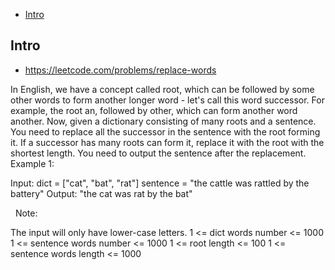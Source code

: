 - [Intro](#intro)

## Intro

- https://leetcode.com/problems/replace-words

In English, we have a concept called root, which can be followed by some other words to form another longer word - let's call this word successor. For example, the root an, followed by other, which can form another word another.
Now, given a dictionary consisting of many roots and a sentence. You need to replace all the successor in the sentence with the root forming it. If a successor has many roots can form it, replace it with the root with the shortest length.
You need to output the sentence after the replacement.
Example 1:

Input: dict = ["cat", "bat", "rat"]
sentence = "the cattle was rattled by the battery"
Output: "the cat was rat by the bat"

 
Note:

The input will only have lower-case letters.
1 <= dict words number <= 1000
1 <= sentence words number <= 1000
1 <= root length <= 100
1 <= sentence words length <= 1000

 

